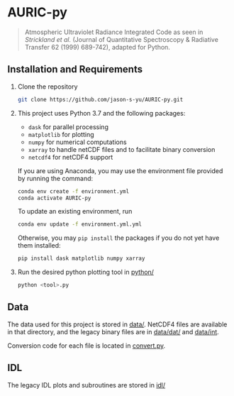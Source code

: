 # AURIC-py

> Atmospheric Ultraviolet Radiance Integrated Code as seen in *Strickland et al.* (Journal of Quantitative Spectroscopy &
Radiative Transfer 62 (1999) 689-742), adapted for Python.

## Installation and Requirements

1. Clone the repository

    ```bash
    git clone https://github.com/jason-s-yu/AURIC-py.git
    ```

2. This project uses Python 3.7 and the following packages:

   * `dask` for parallel processing
   * `matplotlib` for plotting
   * `numpy` for numerical computations
   * `xarray` to handle netCDF files and to facilitate binary conversion
   * `netcdf4` for netCDF4 support

    If you are using Anaconda, you may use the environment file provided by running the command:

    ```bash
    conda env create -f environment.yml
    conda activate AURIC-py
    ```

    To update an existing environment, run

    ```bash
    conda env update -f environment.yml.yml
    ```

    Otherwise, you may `pip install` the packages if you do not yet have them installed:

    ```bash
    pip install dask matplotlib numpy xarray
    ```

3. Run the desired python plotting tool in [python/](python)

    ```bash
    python <tool>.py
    ```

## Data

The data used for this project is stored in [data/](data). NetCDF4 files are available in that directory, and the legacy binary files are in [data/dat/](data/dat) and [data/int](data/int).

Conversion code for each file is located in [convert.py](python/convert.py).

## IDL

The legacy IDL plots and subroutines are stored in [idl/](idl)

